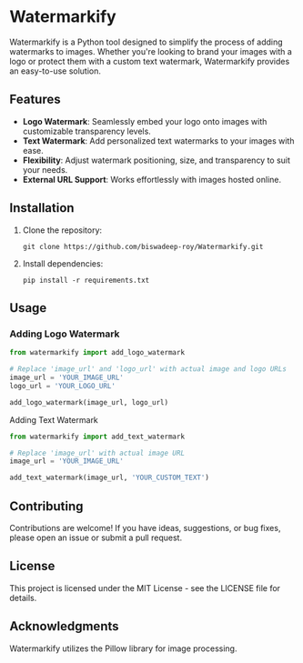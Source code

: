 # Watermarkify

Watermarkify is a Python tool designed to simplify the process of adding watermarks to images. Whether you're looking to brand your images with a logo or protect them with a custom text watermark, Watermarkify provides an easy-to-use solution.

## Features

- **Logo Watermark**: Seamlessly embed your logo onto images with customizable transparency levels.
- **Text Watermark**: Add personalized text watermarks to your images with ease.
- **Flexibility**: Adjust watermark positioning, size, and transparency to suit your needs.
- **External URL Support**: Works effortlessly with images hosted online.

## Installation

1. Clone the repository:

    ```
    git clone https://github.com/biswadeep-roy/Watermarkify.git
    ```

2. Install dependencies:

    ```
    pip install -r requirements.txt
    ```

## Usage

### Adding Logo Watermark

```python
from watermarkify import add_logo_watermark

# Replace 'image_url' and 'logo_url' with actual image and logo URLs
image_url = 'YOUR_IMAGE_URL'
logo_url = 'YOUR_LOGO_URL'

add_logo_watermark(image_url, logo_url)
```

Adding Text Watermark

```python
from watermarkify import add_text_watermark

# Replace 'image_url' with actual image URL
image_url = 'YOUR_IMAGE_URL'

add_text_watermark(image_url, 'YOUR_CUSTOM_TEXT')
```

## Contributing
Contributions are welcome! If you have ideas, suggestions, or bug fixes, please open an issue or submit a pull request.

## License
This project is licensed under the MIT License - see the LICENSE file for details.

## Acknowledgments
Watermarkify utilizes the Pillow library for image processing.
